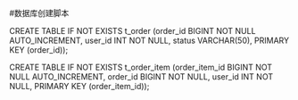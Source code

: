 #数据库创建脚本



CREATE TABLE IF NOT EXISTS t_order (order_id BIGINT NOT NULL AUTO_INCREMENT, user_id INT NOT NULL, status VARCHAR(50), PRIMARY KEY (order_id));





CREATE TABLE IF NOT EXISTS t_order_item (order_item_id BIGINT NOT NULL AUTO_INCREMENT, order_id BIGINT NOT NULL, user_id INT NOT NULL, PRIMARY KEY (order_item_id));
